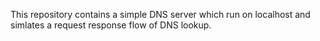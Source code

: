 This repository contains a simple DNS server which run on localhost and simlates a request response flow of DNS lookup.